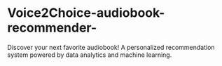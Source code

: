 # Voice2Choice-audiobook-recommender-
Discover your next favorite audiobook! A personalized recommendation system powered by data analytics and machine learning.

